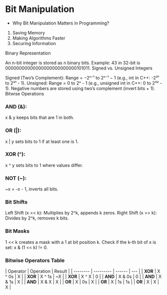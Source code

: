 # Bit Manipulation

- Why Bit Manipulation Matters in Programming?

1. Saving Memory
2. Making Algorithms Faster
3. Securing Information

Binary Representation

An n-bit integer is stored as n binary bits.
Example: 43 in 32-bit is 00000000000000000000000000101011.
Signed vs. Unsigned Integers

Signed (Two’s Complement): Range = −2ⁿ⁻¹ to 2ⁿ⁻¹ − 1 (e.g., int in C++: -2³¹ to 2³¹ - 1).
Unsigned: Range = 0 to 2ⁿ - 1 (e.g., unsigned int in C++: 0 to 2³² - 1).
Negative numbers are stored using two’s complement (invert bits + 1).
Bitwise Operations

### AND (&):

x & y keeps bits that are 1 in both.

### OR (|):

x | y sets bits to 1 if at least one is 1.

### XOR (^):

x ^ y sets bits to 1 where values differ.

### NOT (~):

~x = -x - 1, inverts all bits.

### Bit Shifts

Left Shift (x << k): Multiplies by 2^k, appends k zeros.
Right Shift (x >> k): Divides by 2^k, removes k bits.

### Bit Masks

1 << k creates a mask with a 1 at bit position k.
Check if the k-th bit of x is set: x & (1 << k) != 0.

### Bitwise Operators Table

| Operator | Operation | Result |
| -------- | --------- | ------ | --- |
| **XOR**  | X ^ 0s    | X      |
| **XOR**  | X ^ 1s    | ~X     |
| **XOR**  | X ^ X     | 0      |
| **AND**  | X & 0s    | 0      |
| **AND**  | X & 1s    | X      |
| **AND**  | X & X     | X      |
| **OR**   | X         | 0s     | X   |
| **OR**   | X         | 1s     | 1s  |
| **OR**   | X         | X      | X   |
